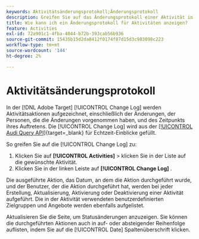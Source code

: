 ```yaml
---
keywords: Aktivitätsänderungsprotokoll;Änderungsprotokoll
description: Greifen Sie auf das Änderungsprotokoll einer Aktivität in Adobe zu [!DNL Target]  um aufzuzeichnen, wer Ihre Aktivitäten geändert hat und wann die Änderungen vorgenommen wurden.
title: Wie kann ich ein Änderungsprotokoll für Aktivitäten anzeigen?
feature: Activities
exl-id: 72a901c1-4fba-4044-b72b-393cab56b936
source-git-commit: 15435b15d2da8412f0174f87d15d3c983098c223
workflow-type: tm+mt
source-wordcount: '144'
ht-degree: 2%

---
```


# Aktivitätsänderungsprotokoll

In der [!DNL Adobe Target] [!UICONTROL Change Log] werden Aktivitätsaktionen aufgezeichnet, einschließlich der Änderungen, der Personen, die die Änderungen vorgenommen haben, und des Zeitpunkts ihres Auftretens. Die [!UICONTROL Change Log] wird aus der [[!UICONTROL Audi Query API]](https://experienceleague.adobe.com/de/docs/experience-platform/landing/governance-privacy-security/audit-logs/audit-api/overview){target=_blank} für Echtzeit-Einblicke gefüllt.

So greifen Sie auf die [!UICONTROL Change Log] zu:

1. Klicken Sie auf **[!UICONTROL Activities]** > klicken Sie in der Liste auf die gewünschte Aktivität.
1. Klicken Sie in der linken Leiste auf **[!UICONTROL Change Log]** .

Die ausgeführte Aktion, das Datum, an dem die Aktion durchgeführt wurde, und der Benutzer, der die Aktion durchgeführt hat, werden bei jeder Erstellung, Aktualisierung, Aktivierung oder Deaktivierung einer Aktivität aufgeführt. Die in der Aktivität verwendeten benutzerdefinierten Zielgruppen und Angebote werden ebenfalls aufgelistet.

Aktualisieren Sie die Seite, um Statusänderungen anzuzeigen. Sie können die durchgeführten Aktionen auch in auf- oder absteigender Reihenfolge auflisten, indem Sie auf die [!UICONTROL Date] Spaltenüberschrift klicken.
